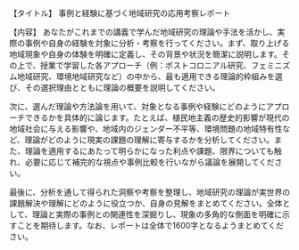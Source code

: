 【タイトル】
事例と経験に基づく地域研究の応用考察レポート

【内容】
あなたがこれまでの講義で学んだ地域研究の理論や手法を活かし、実際の事例や自身の経験を対象に分析・考察を行ってください。まず、取り上げる地域現象や自身の体験を明確に定義し、その背景や状況を簡潔に説明します。その上で、授業で学習した各アプローチ（例：ポストコロニアル研究、フェミニズム地域研究、環境地域研究など）の中から、最も適用できる理論的枠組みを選び、その選択理由とともに理論の概要を説明してください。

次に、選んだ理論や方法論を用いて、対象となる事例や経験にどのようにアプローチできるかを具体的に論じます。たとえば、植民地主義の歴史的影響が現代の地域社会に与える影響や、地域内のジェンダー不平等、環境問題の地域特有性など、理論がどのように現実の課題の理解に寄与するかを分析してください。また、理論を適用するにあたって明らかになった利点や課題、限界についても触れ、必要に応じて補完的な視点や事例比較を行いながら議論を展開してください。

最後に、分析を通して得られた洞察や考察を整理し、地域研究の理論が実世界の課題解決や理解にどのように役立つか、自身の見解をまとめてください。全体として、理論と実際の事例との関連性を深掘りし、現象の多角的な側面を明確に示すことを期待します。なお、レポートは全体で1600字となるようまとめてください。